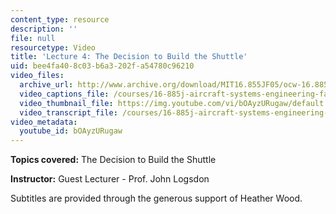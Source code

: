 ```yaml
---
content_type: resource
description: ''
file: null
resourcetype: Video
title: 'Lecture 4: The Decision to Build the Shuttle'
uid: bee4fa40-8c03-b6a3-202f-a54780c96210
video_files:
  archive_url: http://www.archive.org/download/MIT16.855JF05/ocw-16.885-20sep2005-220k.mp4
  video_captions_file: /courses/16-885j-aircraft-systems-engineering-fall-2005/c801c65822625eccb7c73cb79418f543_bOAyzURugaw.vtt
  video_thumbnail_file: https://img.youtube.com/vi/bOAyzURugaw/default.jpg
  video_transcript_file: /courses/16-885j-aircraft-systems-engineering-fall-2005/2f1f2d91a867075bd2425cd1cc6ee29f_bOAyzURugaw.pdf
video_metadata:
  youtube_id: bOAyzURugaw
---
```


**Topics covered:** The Decision to Build the Shuttle

**Instructor:** Guest Lecturer - Prof. John Logsdon

Subtitles are provided through the generous support of Heather Wood.
